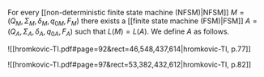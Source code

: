 
For every [[non-deterministic finite state machine (NFSM)|NFSM]] $M = (Q_{M}, \Sigma_{M}, \delta_{M}, q_{0M}, F_{M})$ there exists a [[finite state machine (FSM)|FSM]] $A = (Q_{A}, \Sigma_{A}, \delta_{A}, q_{0A}, F_{A})$ such that $L(M) = L (A)$. We define $A$ as follows.




![[hromkovic-TI.pdf#page=92&rect=46,548,437,614|hromkovic-TI, p.77]]




![[hromkovic-TI.pdf#page=97&rect=53,382,432,612|hromkovic-TI, p.82]]